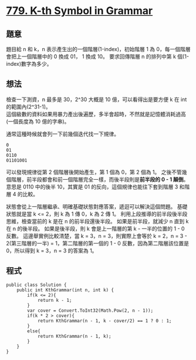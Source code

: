 # [779. K-th Symbol in Grammar](https://leetcode.com/problems/k-th-symbol-in-grammar/description/?envType=daily-question&envId=2023-10-25)

## 題意

題目給 n 和 k，n 表示產生出的一個階層(1-index)，初始階層 1 為 0，每一個階層會把上一個階層中的 0 換成 01， 1 換成 10。
要求回傳階層 n 的排列中第 k 個(1-index)數字為多少。

## 想法

檢查一下測資，n 最多是 30，2^30 大概是 10 億，可以看得出是要方便 k 在 int 的範圍內(2^31-1)。  
這個級數的資料如果用暴力產出後遍歷，多半會超時，不然就是記憶體消耗過高(一個長度為 10 億的字串)。

通常這種時候就會列一下前幾個迭代找一下規律。

```
0
01
0110
01101001
```

可以發現規律從第 2 個階層後開始產生，第 1 個為 0，第 2 個為 1。
之後不管幾個階層，前半段都會和前一個階層完全一樣，而後半段則是**前半段的 0 - 1 顛倒**。
意思是 0110 中的後半 10，其實是 01 的反向，這個規律也能往下套到階層 3 和階層 4 的比較。

狀態會從上一階層繼承、明確基礎狀態對應答案，遞迴可以解決這個問題。
基礎狀態就是當 k <= 2，則 k 為 1 傳 0，k 為 2 傳 1。
利用上段推導的前半段後半段思維，檢查當前的 k 是在 n 的前半段還後半段。
如果是前半段，就減少 n 直到 k 在 n 的後半段。
如果是後半段，則 k 會是上一階層的第 k - 一半的位置的 1 - 0 反數。
這邊舉實例比較清楚，當 k = 3，n = 3，則實際上會等於 k = 2，n = 3 - 2(第三階層的一半) = 1，第二階層的第一個的 1 - 0 反數，因為第二階層該位置是 0，所以得到 k = 3，n = 3 的答案為 1。

## 程式

```
public class Solution {
    public int KthGrammar(int n, int k) {
        if(k <= 2){
            return k - 1;
        }
        var cover = Convert.ToInt32(Math.Pow(2, n - 1));
        if(k * 2 > cover){
            return KthGrammar(n - 1, k - cover/2) == 1 ? 0 : 1;
        }
        else{
            return KthGrammar(n - 1, k);
        }
    }
}
```
